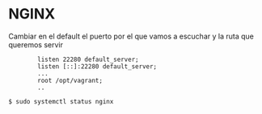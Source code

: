 # NGINX

Cambiar en el default el puerto por el que vamos a escuchar y la ruta que queremos servir

```
        listen 22280 default_server;
        listen [::]:22280 default_server;
        ...
        root /opt/vagrant;
        ..
```

    $ sudo systemctl status nginx
